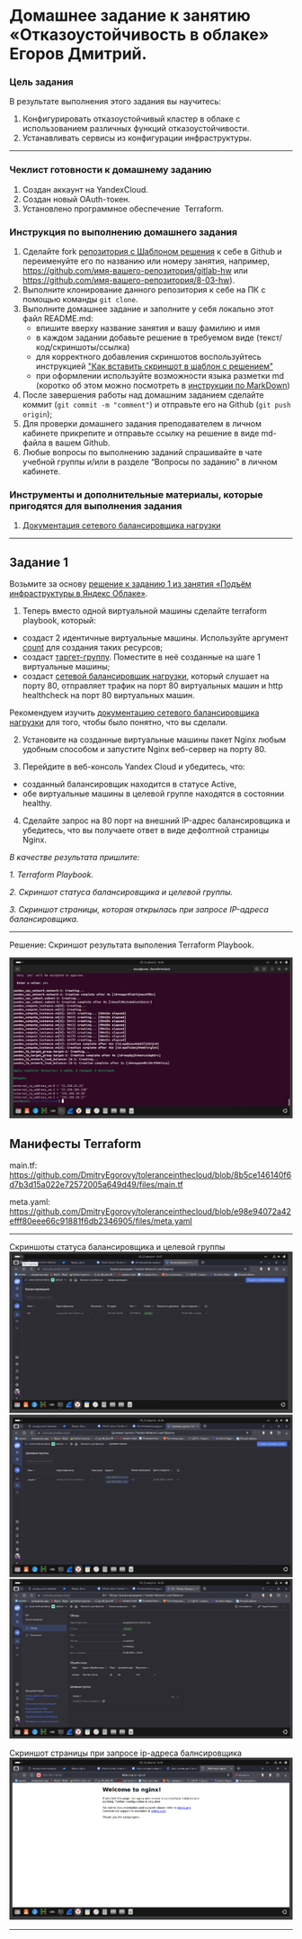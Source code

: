 # Домашнее задание к занятию «Отказоустойчивость в облаке» Егоров Дмитрий.

### Цель задания

В результате выполнения этого задания вы научитесь:  
1. Конфигурировать отказоустойчивый кластер в облаке с использованием различных функций отказоустойчивости. 
2. Устанавливать сервисы из конфигурации инфраструктуры.

------

### Чеклист готовности к домашнему заданию

1. Создан аккаунт на YandexCloud.  
2. Создан новый OAuth-токен.  
3. Установлено программное обеспечение  Terraform.   


### Инструкция по выполнению домашнего задания

1. Сделайте fork [репозитория c Шаблоном решения](https://github.com/netology-code/sys-pattern-homework) к себе в Github и переименуйте его по названию или номеру занятия, например, https://github.com/имя-вашего-репозитория/gitlab-hw или https://github.com/имя-вашего-репозитория/8-03-hw).
2. Выполните клонирование данного репозитория к себе на ПК с помощью команды `git clone`.
3. Выполните домашнее задание и заполните у себя локально этот файл README.md:
   - впишите вверху название занятия и вашу фамилию и имя
   - в каждом задании добавьте решение в требуемом виде (текст/код/скриншоты/ссылка)
   - для корректного добавления скриншотов воспользуйтесь инструкцией ["Как вставить скриншот в шаблон с решением"](https://github.com/netology-code/sys-pattern-homework/blob/main/screen-instruction.md)
   - при оформлении используйте возможности языка разметки md (коротко об этом можно посмотреть в [инструкции по MarkDown](https://github.com/netology-code/sys-pattern-homework/blob/main/md-instruction.md))
4. После завершения работы над домашним заданием сделайте коммит (`git commit -m "comment"`) и отправьте его на Github (`git push origin`);
5. Для проверки домашнего задания преподавателем в личном кабинете прикрепите и отправьте ссылку на решение в виде md-файла в вашем Github.
6. Любые вопросы по выполнению заданий спрашивайте в чате учебной группы и/или в разделе “Вопросы по заданию” в личном кабинете.


### Инструменты и дополнительные материалы, которые пригодятся для выполнения задания

1. [Документация сетевого балансировщика нагрузки](https://cloud.yandex.ru/docs/network-load-balancer/quickstart)

 ---

## Задание 1 

Возьмите за основу [решение к заданию 1 из занятия «Подъём инфраструктуры в Яндекс Облаке»](https://github.com/netology-code/sdvps-homeworks/blob/main/7-03.md#задание-1).

1. Теперь вместо одной виртуальной машины сделайте terraform playbook, который:

- создаст 2 идентичные виртуальные машины. Используйте аргумент [count](https://www.terraform.io/docs/language/meta-arguments/count.html) для создания таких ресурсов;
- создаст [таргет-группу](https://registry.terraform.io/providers/yandex-cloud/yandex/latest/docs/resources/lb_target_group). Поместите в неё созданные на шаге 1 виртуальные машины;
- создаст [сетевой балансировщик нагрузки](https://registry.terraform.io/providers/yandex-cloud/yandex/latest/docs/resources/lb_network_load_balancer), который слушает на порту 80, отправляет трафик на порт 80 виртуальных машин и http healthcheck на порт 80 виртуальных машин.

Рекомендуем изучить [документацию сетевого балансировщика нагрузки](https://cloud.yandex.ru/docs/network-load-balancer/quickstart) для того, чтобы было понятно, что вы сделали.

2. Установите на созданные виртуальные машины пакет Nginx любым удобным способом и запустите Nginx веб-сервер на порту 80.

3. Перейдите в веб-консоль Yandex Cloud и убедитесь, что: 

- созданный балансировщик находится в статусе Active,
- обе виртуальные машины в целевой группе находятся в состоянии healthy.

4. Сделайте запрос на 80 порт на внешний IP-адрес балансировщика и убедитесь, что вы получаете ответ в виде дефолтной страницы Nginx.

*В качестве результата пришлите:*

*1. Terraform Playbook.*

*2. Скриншот статуса балансировщика и целевой группы.*

*3. Скриншот страницы, которая открылась при запросе IP-адреса балансировщика.*

---
Решение:
Скриншот результата выполения Terraform Playbook.

![Alt text](screenshot/1.1.png)

Манифесты Terraform
---
main.tf:  
https://github.com/DmitryEgorovy/toleranceinthecloud/blob/8b5ce146140f6d7b3d15a022e72572005a649d49/files/main.tf

meta.yaml:  
https://github.com/DmitryEgorovy/toleranceinthecloud/blob/e98e94072a42efff80eee66c91881f6db2346905/files/meta.yaml

---

Скриншоты статуса балансировщика и целевой группы
![Alt text](screenshot/1.2.png)
![Alt text](screenshot/1.3.png)
![Alt text](screenshot/1.4.png)

Скриншот страницы при запросе ip-адреса балнсировщика
![Alt text](screenshot/1.5.png)

---
